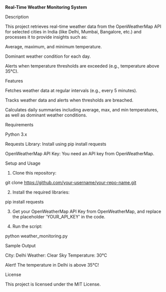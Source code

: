 **Real-Time Weather Monitoring System**

Description

This project retrieves real-time weather data from the OpenWeatherMap API for selected cities in India (like Delhi, Mumbai, Bangalore, etc.) and processes it to provide insights such as:

Average, maximum, and minimum temperature.

Dominant weather condition for each day.

Alerts when temperature thresholds are exceeded (e.g., temperature above 35°C).


Features

Fetches weather data at regular intervals (e.g., every 5 minutes).

Tracks weather data and alerts when thresholds are breached.

Calculates daily summaries including average, max, and min temperatures, as well as dominant weather conditions.


Requirements

Python 3.x

Requests Library: Install using pip install requests

OpenWeatherMap API Key: You need an API key from OpenWeatherMap.


Setup and Usage

1. Clone this repository:

git clone https://github.com/your-username/your-repo-name.git


2. Install the required libraries:

pip install requests


3. Get your OpenWeatherMap API Key from OpenWeatherMap, and replace the placeholder 'YOUR_API_KEY' in the code.


4. Run the script:

python weather_monitoring.py



Sample Output

City: Delhi
Weather: Clear Sky
Temperature: 30°C

Alert! The temperature in Delhi is above 35°C!

License

This project is licensed under the MIT License.
